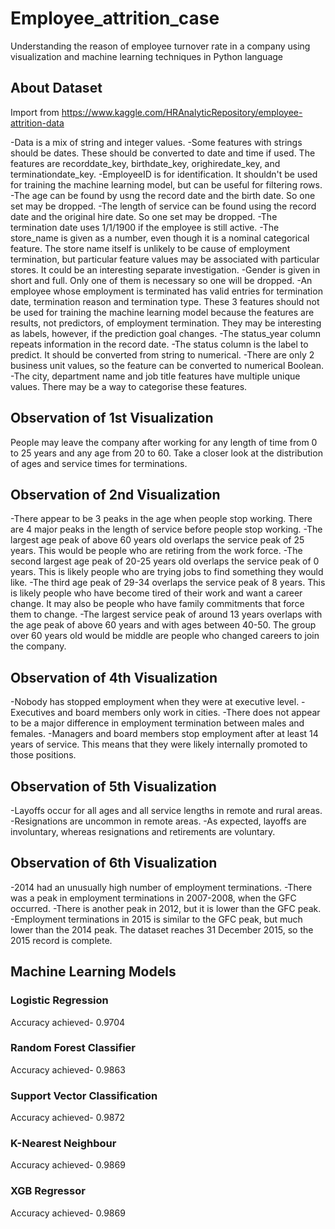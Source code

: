 # Employee_attrition_case
Understanding the reason of employee turnover rate in a company using visualization and machine learning techniques in Python language
## About Dataset
Import from https://www.kaggle.com/HRAnalyticRepository/employee-attrition-data

-Data is a mix of string and integer values.
-Some features with strings should be dates. These should be converted to date and time if used. The features are recorddate_key, birthdate_key, orighiredate_key, and terminationdate_key.
-EmployeeID is for identification. It shouldn't be used for training the machine learning model, but can be useful for filtering rows.
-The age can be found by usng the record date and the birth date. So one set may be dropped.
-The length of service can be found using the record date and the original hire date. So one set may be dropped.
-The termination date uses 1/1/1900 if the employee is still active.
-The store_name is given as a number, even though it is a nominal categorical feature. The store name itself is unlikely to be cause of employment termination, but particular feature values may be associated with particular stores. It could be an interesting separate investigation.
-Gender is given in short and full. Only one of them is necessary so one will be dropped.
-An employee whose employment is terminated has valid entries for termination date, termination reason and termination type. These 3 features should not be used for training the machine learning model because the features are results, not predictors, of employment termination. They may be interesting as labels, however, if the prediction goal changes.
-The status_year column repeats information in the record date.
-The status column is the label to predict. It should be converted from string to numerical.
-There are only 2 business unit values, so the feature can be converted to numerical Boolean.
-The city, department name and job title features have multiple unique values. There may be a way to categorise these features.
## Observation of 1st Visualization
People may leave the company after working for any length of time from 0 to 25 years and any age from 20 to 60. Take a closer look at the distribution of ages and service times for terminations.
## Observation of 2nd Visualization
-There appear to be 3 peaks in the age when people stop working. There are 4 major peaks in the length of service before people stop working.
-The largest age peak of above 60 years old overlaps the service peak of 25 years. This would be people who are retiring from the work force.
-The second largest age peak of 20-25 years old overlaps the service peak of 0 years. This is likely people who are trying jobs to find something they would like.
-The third age peak of 29-34 overlaps the service peak of 8 years. This is likely people who have become tired of their work and want a career change. It may also be people who have family commitments that force them to change.
-The largest service peak of around 13 years overlaps with the age peak of above 60 years and with ages between 40-50. The group over 60 years old would be middle are people who changed careers to join the company.
## Observation of 4th Visualization
-Nobody has stopped employment when they were at executive level.
-Executives and board members only work in cities.
-There does not appear to be a major difference in employment termination between males and females.
-Managers and board members stop employment after at least 14 years of service. This means that they were likely internally promoted to those positions.
## Observation of 5th Visualization
-Layoffs occur for all ages and all service lengths in remote and rural areas.
-Resignations are uncommon in remote areas.
-As expected, layoffs are involuntary, whereas resignations and retirements are voluntary.
## Observation of 6th Visualization
-2014 had an unusually high number of employment terminations.
-There was a peak in employment terminations in 2007-2008, when the GFC occurred.
-There is another peak in 2012, but it is lower than the GFC peak.
-Employment terminations in 2015 is similar to the GFC peak, but much lower than the 2014 peak. The dataset reaches 31 December 2015, so the 2015 record is complete.
## Machine Learning Models
### Logistic Regression
Accuracy achieved- 0.9704
### Random Forest Classifier
Accuracy achieved- 0.9863
### Support Vector Classification 
Accuracy achieved- 0.9872
### K-Nearest Neighbour
Accuracy achieved- 0.9869
### XGB Regressor
Accuracy achieved- 0.9869
